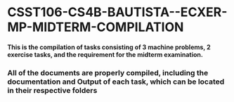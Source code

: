 # CSST106-CS4B-BAUTISTA--ECXER-MP-MIDTERM-COMPILATION

#### This is the compilation of tasks consisting of 3 machine problems, 2 exercise tasks, and the requirement for the midterm examination.

### All of the documents are properly compiled, including the documentation and Output of each task, which can be located in their respective folders
